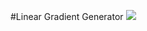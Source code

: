 #Linear Gradient Generator
![](https://s3-us-west-2.amazonaws.com/s.cdpn.io/827672/Screen%20Shot%202017-06-20%20at%202.29.16%20AM.png)
